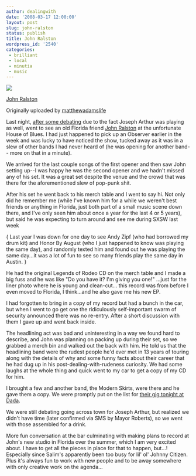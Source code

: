 ```yaml
---
author: dealingwith
date: '2008-03-17 12:00:00'
layout: post
slug: john-ralston
status: publish
title: John Ralston
wordpress_id: '2540'
categories:
 - brilliant
 - local
 - minutia
 - music
---
```


[![][1]][2]

[John Ralston][3]

Originally uploaded by [matthewadamslife][4]

Last night, [after some debating][5] due to the fact Joseph Arthur was playing
as well, went to see an old Florida friend [John Ralston][6] at the
unfortunate House of Blues. I had just happened to pick up an Observer earlier
in the week and was lucky to have noticed the show, tucked away as it was in a
slew of other bands I had never heard of (he was opening for another band--
more on that in a minute).


We arrived for the last couple songs of the first opener and then saw John
setting up--I was happy he was the second opener and we hadn't missed any of
his set. It was a great set despite the venue and the crowd that was there for
the aforementioned slew of pop-punk shit.


After his set he went back to his merch table and I went to say hi. Not only
did he remember me (while I've known him for a while we weren't best friends
or anything in Florida, just both part of a small music scene down there, and
I've only seen him about once a year for the last 4 or 5 years), but said he
was expecting to turn around and see me during SXSW last week

{ Last year I was down for one day to see Andy Zipf (who had borrowed my drum
kit) and Honor By August (who I just happened to know was playing the same
day), and randomly texted him and found out he was playing the same day...it
was a lot of fun to see so many friends play the same day in Austin. }


He had the original Legends of Rodeo CD on the merch table and I made a big
fuss and he was like "Do you have it? I'm giving you one!" ...just for the
liner photo where he is young and clean-cut... this record was from before I
even moved to Florida, I think...and he also gave me his new EP.


I had forgotten to bring in a copy of my record but had a bunch in the car,
but when I went to go get one the ridiculously self-important swarm of
security announced there was no re-entry. After a short discussion with them I
gave up and went back inside.


The headlining act was bad and uninteresting in a way we found hard to
describe, and John was planning on packing up during their set, so we grabbed
a merch bin and walked out the back with him. He told us that the headlining
band were the rudest people he'd ever met in 13 years of touring along with
the details of why and some funny facts about their career that he had dug up
in his post-dealing-with-rudeness curiosity. We had some laughs at the whole
thing and quick went to my car to get a copy of my CD for him.


I brought a few and another band, the Modern Skirts, were there and he gave
them a copy. We were promptly put on the list for [their gig tonight at
Dada][7].


We were still debating going across town for Joseph Arthur, but realized we
didn't have time (later confirmed via SMS by Mayor Roberts), so we went with
those assembled for a drink.


More fun conversation at the bar culminating with making plans to record at
John's new studio in Florida over the summer, which I am very excited about. I
have to get all the pieces in place for that to happen, but...! Especially
since Salim's apparently been too busy for lil' ol' Johnny Citizen. Plus it's
always fun to work with new people and to be away somewhere with only creative
work on the agenda...

   [1]: http://farm4.static.flickr.com/3217/2301862536_4733d0ea2d_m.jpg

   [2]: http://www.flickr.com/photos/matthewadamslife/2301862536/ (photosharing)

   [3]: http://www.flickr.com/photos/matthewadamslife/2301862536/

   [4]: http://www.flickr.com/people/matthewadamslife/

   [5]: http://twitter.com/dealingwith/statuses/772556316

   [6]: http://www.john-ralston.com

   [7]: http://www.clubdada.com/

